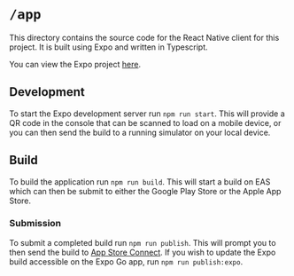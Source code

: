 # `/app`

This directory contains the source code for the React Native client for this project. It is built using Expo and written in Typescript.

You can view the Expo project [here](https://expo.dev/accounts/mmcardle/projects/gas-me-up).

## Development

To start the Expo development server run `npm run start`. This will provide a QR code in the console that can be scanned to load on a mobile device, or you can then send the build to a running simulator on your local device.

## Build

To build the application run `npm run build`. This will start a build on EAS which can then be submit to either the Google Play Store or the Apple App Store.

### Submission

To submit a completed build run `npm run publish`. This will prompt you to then send the build to [App Store Connect](https://appstoreconnect.apple.com/apps/1662998670/appstore/ios/version/inflight). If you wish to update the Expo build accessible on the Expo Go app, run `npm run publish:expo`.

